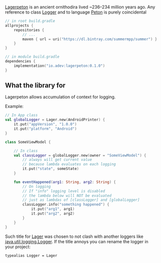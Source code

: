 [Lagerpeton](https://en.wikipedia.org/wiki/Lagerpeton) is an ancient ornithodira lived ~236–234 million years ago. Any reference to class [Logger](https://docs.oracle.com/javase/7/docs/api/java/util/logging/Logger.html) and to language [Peton](https://www.python.org/) is purely coincidental

```kotlin
// in root build.gradle
allprojects {
    repositories {
        // ...
        maven { url = uri("https://dl.bintray.com/summermpp/summer") }
    }
}

// in module build.gradle
dependencies {
    implementation("io.adev:lagerpeton:0.1.0")
}
```

## What the library for

Lagerpeton allows accumulation of context for logging.

Example:
```kotlin
// In App class
val globalLogger = Lager.new(AndroidPrinter) {
    it.put("appVersion", "1.0.0")
    it.put("platform", "Android")
}

class SomeViewModel {

    // In class
    val classLogger = globalLogger.new(owner = "SomeViewModel") {
        // always will get current value 
        // because lambda evaluates on each logging
        it.put("state", someState)
    }

    fun eventHappened(arg1: String, arg2: String) {
        // On logging
        // If "info" logging level is disabled 
        // the lambda below will NOT be evaluated
        // just as lambdas of [classLogger] and [globalLogger]
        classLogger.info("something happened") {
            it.put("arg1", arg1)
            it.put("arg2", arg2)
        }
    }
}
```

Such title for [Lager](https://github.com/adevone/lagerpeton/blob/master/kmp-logger/src/commonMain/kotlin/io/adev/logger/Lager.kt) was chosen to not clash with another loggers like [java.util.logging.Logger](https://docs.oracle.com/javase/7/docs/api/java/util/logging/Logger.html). If the title annoys you can rename the logger in your project:
```
typealias Logger = Lager
```